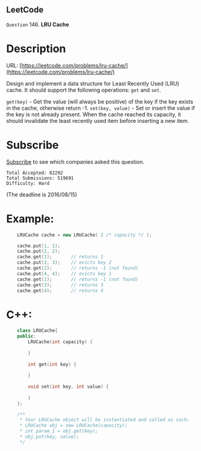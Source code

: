 
LeetCode
-----------

`Question` 146. **LRU Cache**

# Description

URL: [https://leetcode.com/problems/lru-cache/](https://leetcode.com/problems/lru-cache/)

Design and implement a data structure for Least Recently Used (LRU) cache. It should support the following operations: `get` and `set`.

`get(key)` - Get the value (will always be positive) of the key if the key exists in the cache, otherwise return -1.
`set(key, value)` - Set or insert the value if the key is not already present. When the cache reached its capacity, it should invalidate the least recently used item before inserting a new item.

# Subscribe

[Subscribe](https://leetcode.com/subscribe/) to see which companies asked this question.

    Total Accepted: 82292
    Total Submissions: 519691
    Difficulty: Hard

(The deadline is 2016/08/15)

# Example:

```cpp
    LRUCache cache = new LRUCache( 2 /* capacity */ );

    cache.put(1, 1);
    cache.put(2, 2);
    cache.get(1);       // returns 1
    cache.put(3, 3);    // evicts key 2
    cache.get(2);       // returns -1 (not found)
    cache.put(4, 4);    // evicts key 1
    cache.get(1);       // returns -1 (not found)
    cache.get(3);       // returns 3
    cache.get(4);       // returns 4
```

# C++:

```cpp
    class LRUCache{
    public:
        LRUCache(int capacity) {
            
        }
        
        int get(int key) {
            
        }
        
        void set(int key, int value) {
            
        }
    };

    /**
     * Your LRUCache object will be instantiated and called as such:
     * LRUCache obj = new LRUCache(capacity);
     * int param_1 = obj.get(key);
     * obj.put(key, value);
     */
```
